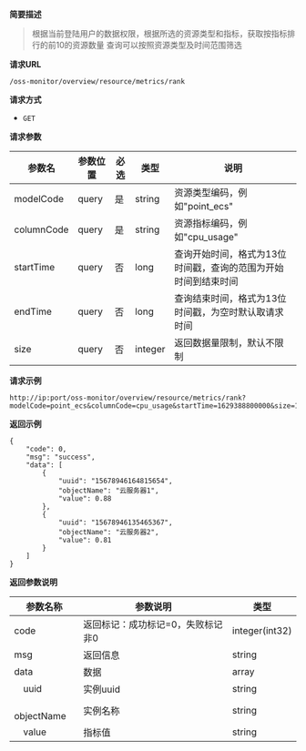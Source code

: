 **简要描述**

> 根据当前登陆用户的数据权限，根据所选的资源类型和指标，获取按指标排行的前10的资源数量
> 查询可以按照资源类型及时间范围筛选

**请求URL**

```http request
/oss-monitor/overview/resource/metrics/rank
```

**请求方式**
- `GET`

**请求参数**

| 参数名 | 参数位置 | 必选 | 类型 | 说明 |
| ------ | -------- | ---- | ---- | ---- |
|    modelCode    |      query    |    是  |   string   |   资源类型编码，例如"point_ecs"   |
|    columnCode    |      query    |    是  |   string   |   资源指标编码，例如"cpu_usage"   |
|    startTime    |      query    |    否  |   long   |   查询开始时间，格式为13位时间戳，查询的范围为开始时间到结束时间   |
|    endTime    |      query    |    否  |   long   |   查询结束时间，格式为13位时间戳，为空时默认取请求时间  |
|    size    |      query    |    否  |   integer   |   返回数据量限制，默认不限制   |

**请求示例**

```http
http://ip:port/oss-monitor/overview/resource/metrics/rank?modelCode=point_ecs&columnCode=cpu_usage&startTime=1629388800000&size=10
```

**返回示例**

```
{
    "code": 0,
    "msg": "success",
    "data": [
        {
            "uuid": "15678946164815654",
            "objectName": "云服务器1",
            "value": 0.88 
        },
        {
            "uuid": "15678946135465367",
            "objectName": "云服务器2",
            "value": 0.81
        }
    ]
}
```

**返回参数说明**

| 参数名称 | 参数说明                          | 类型           |
| -------- | --------------------------------- | -------------- |
| code     | 返回标记：成功标记=0，失败标记非0 | integer(int32) |
| msg      | 返回信息                          | string         |
| data     | 数据        | array         |
| &emsp;uuid     | 实例uuid        | string         |
| &emsp;objectName     | 实例名称       | string         |
| &emsp;value     | 指标值        | string         |
